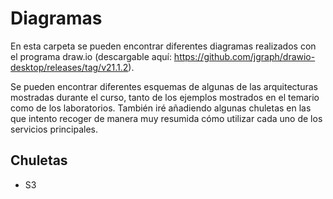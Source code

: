 # Diagramas

En esta carpeta se pueden encontrar diferentes diagramas realizados con el programa draw.io (descargable aquí: https://github.com/jgraph/drawio-desktop/releases/tag/v21.1.2).

Se pueden encontrar diferentes esquemas de algunas de las arquitecturas mostradas durante el curso, tanto de los ejemplos mostrados en el temario como de los laboratorios. También iré añadiendo algunas chuletas en las que intento recoger de manera muy resumida cómo utilizar cada uno de los servicios principales.

## Chuletas

* S3
